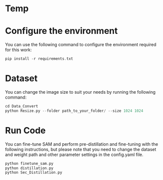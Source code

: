 # Temp

# Configure the environment
You can use the following command to configure the environment required for this work:
```cpp
pip install -r requirements.txt
```

# Dataset
You can change the image size to suit your needs by running the following command:
```cpp
cd Data_Convert
python Resize.py --folder path_to_your_folder/ --size 1024 1024
```

# Run Code
You can fine-tune SAM and perform pre-distillation and fine-tuning with the following instructions, but please note that you need to change the dataset and weight path and other parameter settings in the config.yaml file.
```cpp
python finetune_sam.py
python distillation.py
python Sec_Distillation.py
```
